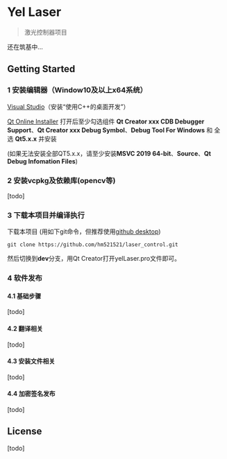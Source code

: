 
# Yel Laser

> 激光控制器项目

还在筑基中...

## Getting Started


### 1 安装编辑器（Window10及以上x64系统）


[Visual Studio](https://learn.microsoft.com/zh-cn/visualstudio)（安装“使用C++的桌面开发”）

[Qt Online Installer](https://www.qt.io/download-qt-installer-oss?hsCtaTracking=99d9dd4f-5681-48d2-b096-470725510d34%7C074ddad0-fdef-4e53-8aa8-5e8a876d6ab4) 打开后至少勾选组件 **Qt Creator xxx CDB Debugger Support**、**Qt Creator xxx Debug Symbol**、**Debug Tool For Windows** 和 全选 **Qt5.x.x** 并安装
  
  (如果无法安装全部QT5.x.x，请至少安装**MSVC 2019 64-bit**、**Source**、**Qt Debug Infomation Files**)

### 2 安装vcpkg及依赖库(opencv等)

[todo]

### 3 下载本项目并编译执行
下载本项目 (用如下git命令，但推荐使用[github desktop](https://desktop.github.com/))
```
git clone https://github.com/hm521521/laser_control.git
```
然后切换到**dev**分支，用Qt Creator打开yelLaser.pro文件即可。




### 4 软件发布
#### 4.1 基础步骤
[todo]
#### 4.2 翻译相关
[todo]
#### 4.3 安装文件相关
[todo]
#### 4.4 加密签名发布
[todo]





## License 
[todo]

